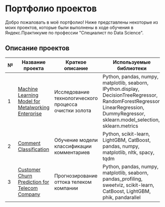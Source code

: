 # Портфолио проектов

Добро пожаловать в моё портфолио! Ниже представлены некоторые из моих проектов, которые были выполнены в ходе обучения в Яндекс.Практикуме по профессии "Специалист по Data Science".

## Описание проектов

| № | Название проекта                          | Краткое описание                                | Используемые библиотеки                       |
|---|-----------------------------------------|-------------------------------------------------|-------------------------------------------|
| 1 | [Machine Learning Model for Metalworking Enterprise](https://github.com/twix842/Portfolio/blob/main/machine_learning_model_for_a_metalworking_enterprise/machine_learning_model_for_a_metalworking_enterprise.ipynb) | Исследование технологического процесса очистки золота | Python, pandas, numpy, matplotlib, seaborn, IPython.display, DecisionTreeRegressor, RandomForestRegressor, LinearRegression, DummyRegressor, sklearn.model_selection, sklearn.metrics |
| 2 | [Comment Classification](https://github.com/twix842/Portfolio/blob/main/classifying_comments/classifying_comments.ipynb)                     | Обучение модели классификации комментариев         | Python, scikit-learn, LightGBM, CatBoost, pandas, numpy, matplotlib, nltk, spacy, tqdm |
| 3 | [Customer Churn Prediction for Telecom Company](https://github.com/twix842/Portfolio/blob/main/forecasting_the_outflow_of_a_telecom_company/forecasting_the_outflow_of_a_telecom_company.ipynb) | Прогнозирование оттока телеком компании          | Python, pandas, numpy, matplotlib, seaborn, pandas_profiling, sweetviz, scikit-learn, CatBoost, LightGBM, phik, pandarallel |
